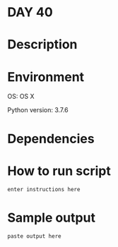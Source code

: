 
# DAY 40

# Description

# Environment
OS: OS X

Python version: 3.7.6

# Dependencies

# How to run script
```
enter instructions here
```

# Sample output
```
paste output here
```
